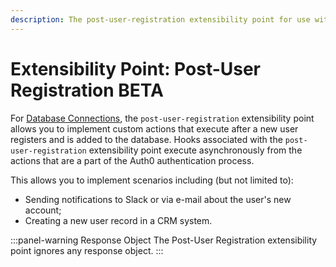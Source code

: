```yaml
---
description: The post-user-registration extensibility point for use with Hooks
---
```


# Extensibility Point: Post-User Registration&nbsp;<span class="btn btn-primary btn-sm">BETA</span>

For [Database Connections](/connections/database), the `post-user-registration` extensibility point allows you to implement custom actions that execute after a new user registers and is added to the database. Hooks associated with the `post-user-registration` extensibility point execute asynchronously from the actions that are a part of the Auth0 authentication process.

This allows you to implement scenarios including (but not limited to):

* Sending notifications to Slack or via e-mail about the user's new account;
* Creating a new user record in a CRM system.

:::panel-warning Response Object
The Post-User Registration extensibility point ignores any response object.
:::

